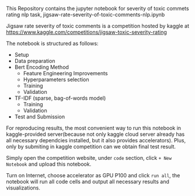 This Repository contains the jupyter notebook for severity of toxic commets rating nlp task, 
jigsaw-rate-severity-of-toxic-comments-nlp.ipynb

Jigsaw rate severity of toxic comments is a competition hosted by kaggle at 
https://www.kaggle.com/competitions/jigsaw-toxic-severity-rating

The notebook is structured as follows:
- Setup
- Data preparation
- Bert Encoding Method
  - Feature Engineering Improvements
  - Hyperparameters selection
  - Training
  - Validation
- TF-IDF (sparse, bag-of-words model)
  - Training
  - Validation
- Test and Submission
  
For reproducing results, the most convenient way to run this notebook in kaggle-provided server(because not only kaggle cloud server already has all necessary dependcies installed, but it also provides accelerators). Plus, only by submiting in kaggle competition can we obtain final test result. 

Simply open the competition website, under `code` section, click `+ New Notebook` and upload this notebook.

Turn on Internet, choose accelerator as GPU P100 and click `run all`, the notebook will run all code cells and output all necessary results and visualizations.
